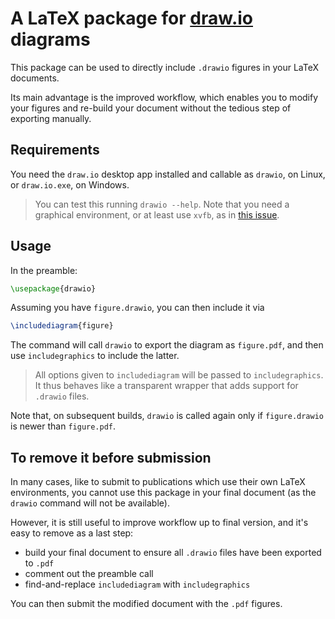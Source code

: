 # A LaTeX package for [draw.io](https://www.diagrams.net/) diagrams

This package can be used to directly include `.drawio` figures in your LaTeX documents.

Its main advantage is the improved workflow, which enables you to modify your figures and re-build your document without the tedious step of exporting manually.

## Requirements

You need the `draw.io` desktop app installed and callable as `drawio`, on Linux, or `draw.io.exe`, on Windows.

> You can test this running `drawio --help`. Note that you need a graphical environment, or at least use `xvfb`, as in [this issue](https://github.com/jgraph/drawio-desktop/issues/146).

## Usage

In the preamble:
```latex
\usepackage{drawio}
```

Assuming you have `figure.drawio`, you can then include it via

```latex
\includediagram{figure}
```

The command will call `drawio` to export the diagram as `figure.pdf`, and then use `includegraphics` to include the latter.

> All options given to `includediagram` will be passed to `includegraphics`. It thus behaves like a transparent wrapper that adds support for `.drawio` files.

Note that, on subsequent builds, `drawio` is called again only if `figure.drawio` is newer than `figure.pdf`.

## To remove it before submission

In many cases, like to submit to publications which use their own LaTeX environments, you cannot use this package in your final document (as the `drawio` command will not be available).

However, it is still useful to improve workflow up to final version, and it's easy to remove as a last step:

* build your final document to ensure all `.drawio` files have been exported to `.pdf`
* comment out the preamble call
* find-and-replace `includediagram` with `includegraphics`

You can then submit the modified document with the `.pdf` figures. 
